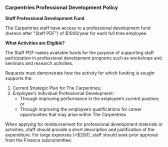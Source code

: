### Carpentries Professional Development Policy

**Staff Professional Development Fund**

The Carpentries staff have access to a professional development fund (hereon after "Staff PDF") of $1000/year for each full time employee.

**What Activities are Eligible?**

The Staff PDF makes available funds for the purpose of supporting staff participation in professional development programs such as workshops and seminars and research activities.

Requests must demonstrate how the activity for which funding is sought supports the:

1. Current Strategic Plan for The Carpentries;
1. Employee's Individual Professional Development:
   - Through improving performance in the employee’s current position; or
   - Through improving the employee’s qualifications for career opportunities that may arise within The Carpentries

When applying for reimbursement for professional development materials or activities, staff should provide a short description and justification of the expenditure. For large expenses (>$200), staff should seek prior approval from the Finance subcommittee.
